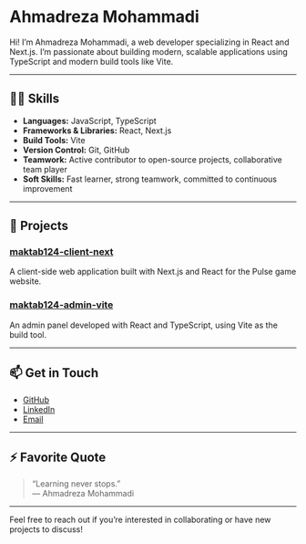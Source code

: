 # Ahmadreza Mohammadi

Hi! I’m Ahmadreza Mohammadi, a web developer specializing in React and Next.js. I’m passionate about building modern, scalable applications using TypeScript and modern build tools like Vite.

---

## 👨‍💻 Skills

- **Languages:** JavaScript, TypeScript  
- **Frameworks & Libraries:** React, Next.js  
- **Build Tools:** Vite  
- **Version Control:** Git, GitHub  
- **Teamwork:** Active contributor to open-source projects, collaborative team player  
- **Soft Skills:** Fast learner, strong teamwork, committed to continuous improvement

---

## 🚀 Projects

### [maktab124-client-next](https://github.com/Ahmadreza-Mohammadi/maktab124-client-next)  
A client-side web application built with Next.js and React for the Pulse game website.

### [maktab124-admin-vite](https://github.com/Ahmadreza-Mohammadi/maktab124-admin-vite)  
An admin panel developed with React and TypeScript, using Vite as the build tool.


---

## 📫 Get in Touch

- [GitHub](https://github.com/Ahmadreza-Mohammadi)  
- [LinkedIn](https://www.linkedin.com/in/ahmadreza-mohammadi/)
- [Email](ahmadrezamohammadi777@gmail.com)

---

## ⚡ Favorite Quote

> “Learning never stops.”  
> — Ahmadreza Mohammadi

---

Feel free to reach out if you’re interested in collaborating or have new projects to discuss!
